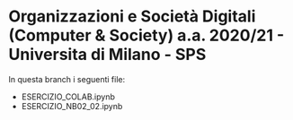 # Organizzazioni e Società Digitali (Computer & Society) a.a. 2020/21 - Universita di Milano - SPS

In questa branch i seguenti file:
- ESERCIZIO_COLAB.ipynb
- ESERCIZIO_NB02_02.ipynb
